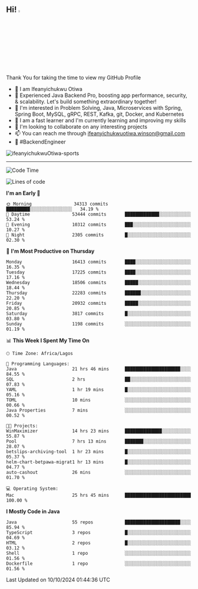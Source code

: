 <!-- BLOG-POST-LIST:START --><!-- BLOG-POST-LIST:END -->

## Hi! <img src="https://media.giphy.com/media/hvRJCLFzcasrR4ia7z/giphy.gif" width="4%"> 

Thank You for taking the time to view my GitHub Profile

- 👋 I am Ifeanyichukwu Otiwa
- 🚀 Experienced Java Backend Pro, boosting app performance, security, & scalability. Let's build something extraordinary together!
- 👀 I'm interested in Problem Solving, Java, Microservices with Spring, Spring Boot, MySQL, gRPC, REST, Kafka, git, Docker, and Kubernetes
- 🌱 I am a fast learner and I'm currently learning and improving my skills
- 💞️ I'm looking to collaborate on any interesting projects
- 📫 You can reach me through ifeanyichukwuotiwa.winson@gmail.com
- 🚀 #BackendEngineer

<p align="left" marginTop="10px"> <img src="https://komarev.com/ghpvc/?username=ifeanyichukwuOtiwa-sports&label=Profile%20views&color=0e75b6&style=for-the-badge" alt="ifeanyichukwuOtiwa-sports" /> </p>

***

<!--START_SECTION:waka-->
![Code Time](http://img.shields.io/badge/Code%20Time-2%2C971%20hrs%202%20mins-blue)

![Lines of code](https://img.shields.io/badge/From%20Hello%20World%20I%27ve%20Written-24.4%20million%20lines%20of%20code-blue)

**I'm an Early 🐤** 

```text
🌞 Morning                34313 commits       █████████░░░░░░░░░░░░░░░░   34.19 % 
🌆 Daytime                53444 commits       █████████████░░░░░░░░░░░░   53.24 % 
🌃 Evening                10312 commits       ███░░░░░░░░░░░░░░░░░░░░░░   10.27 % 
🌙 Night                  2305 commits        █░░░░░░░░░░░░░░░░░░░░░░░░   02.30 % 
```
📅 **I'm Most Productive on Thursday** 

```text
Monday                   16413 commits       ████░░░░░░░░░░░░░░░░░░░░░   16.35 % 
Tuesday                  17225 commits       ████░░░░░░░░░░░░░░░░░░░░░   17.16 % 
Wednesday                18506 commits       █████░░░░░░░░░░░░░░░░░░░░   18.44 % 
Thursday                 22283 commits       ██████░░░░░░░░░░░░░░░░░░░   22.20 % 
Friday                   20932 commits       █████░░░░░░░░░░░░░░░░░░░░   20.85 % 
Saturday                 3817 commits        █░░░░░░░░░░░░░░░░░░░░░░░░   03.80 % 
Sunday                   1198 commits        ░░░░░░░░░░░░░░░░░░░░░░░░░   01.19 % 
```


📊 **This Week I Spent My Time On** 

```text
🕑︎ Time Zone: Africa/Lagos

💬 Programming Languages: 
Java                     21 hrs 46 mins      █████████████████████░░░░   84.55 % 
SQL                      2 hrs               ██░░░░░░░░░░░░░░░░░░░░░░░   07.83 % 
YAML                     1 hr 19 mins        █░░░░░░░░░░░░░░░░░░░░░░░░   05.16 % 
TOML                     10 mins             ░░░░░░░░░░░░░░░░░░░░░░░░░   00.66 % 
Java Properties          7 mins              ░░░░░░░░░░░░░░░░░░░░░░░░░   00.52 % 

🐱‍💻 Projects: 
WinMaximizer             14 hrs 23 mins      ██████████████░░░░░░░░░░░   55.87 % 
Pool                     7 hrs 13 mins       ███████░░░░░░░░░░░░░░░░░░   28.07 % 
betslips-archiving-tool  1 hr 23 mins        █░░░░░░░░░░░░░░░░░░░░░░░░   05.37 % 
helm-chart-betpawa-migrat1 hr 13 mins        █░░░░░░░░░░░░░░░░░░░░░░░░   04.77 % 
auto-cashout             26 mins             ░░░░░░░░░░░░░░░░░░░░░░░░░   01.70 % 

💻 Operating System: 
Mac                      25 hrs 45 mins      █████████████████████████   100.00 % 
```

**I Mostly Code in Java** 

```text
Java                     55 repos            █████████████████████░░░░   85.94 % 
TypeScript               3 repos             █░░░░░░░░░░░░░░░░░░░░░░░░   04.69 % 
HTML                     2 repos             █░░░░░░░░░░░░░░░░░░░░░░░░   03.12 % 
Shell                    1 repo              ░░░░░░░░░░░░░░░░░░░░░░░░░   01.56 % 
Dockerfile               1 repo              ░░░░░░░░░░░░░░░░░░░░░░░░░   01.56 % 
```




 Last Updated on 10/10/2024 01:44:36 UTC
<!--END_SECTION:waka-->

<!--
<p align="center">
![trophy](https://github-profile-trophy.vercel.app/?username=ifeanyichukwuOtiwa-sports&theme=onedark) (https://github.com/ryo-ma/github-profile-trophy)
</p>
-->

<!---
ifeanyi-otiwa/ifeanyi-otiwa is a ✨ special ✨ repository because its `README.md` (this file) appears on your GitHub profile.
You can click the Preview link to take a look at your changes.
--->
